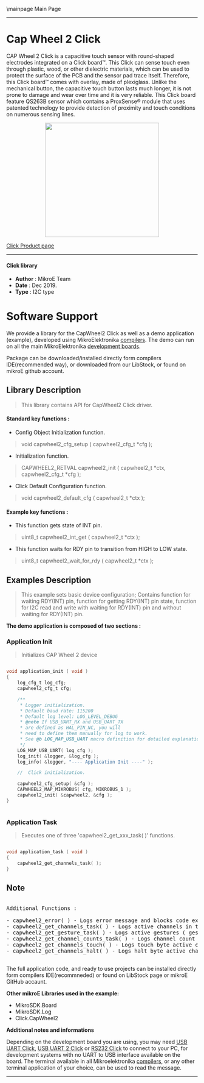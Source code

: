 \mainpage Main Page
 
 

---
# Cap Wheel 2 Click

CAP Wheel 2 Click is a capacitive touch sensor with round-shaped electrodes integrated on a Click board™. This Click can sense touch even through plastic, wood, or other dielectric materials, which can be used to protect the surface of the PCB and the sensor pad trace itself. Therefore, this Click board™ comes with overlay, made of plexiglass. Unlike the mechanical button, the capacitive touch button lasts much longer, it is not prone to damage and wear over time and it is very reliable. This Click board feature QS263B sensor which contains a ProxSense® module that uses patented technology to provide detection of proximity and touch conditions on numerous sensing lines.

<p align="center">
  <img src="https://download.mikroe.com/images/click_for_ide/capwheel2_click.png" height=300px>
</p>

[Click Product page](https://www.mikroe.com/cap-wheel-2-click)

---


#### Click library 

- **Author**        : MikroE Team
- **Date**          : Dec 2019.
- **Type**          : I2C type


# Software Support

We provide a library for the CapWheel2 Click 
as well as a demo application (example), developed using MikroElektronika 
[compilers](https://shop.mikroe.com/compilers). 
The demo can run on all the main MikroElektronika [development boards](https://shop.mikroe.com/development-boards).

Package can be downloaded/installed directly form compilers IDE(recommended way), or downloaded from our LibStock, or found on mikroE github account. 

## Library Description

> This library contains API for CapWheel2 Click driver.

#### Standard key functions :

- Config Object Initialization function.
> void capwheel2_cfg_setup ( capwheel2_cfg_t *cfg ); 
 
- Initialization function.
> CAPWHEEL2_RETVAL capwheel2_init ( capwheel2_t *ctx, capwheel2_cfg_t *cfg );

- Click Default Configuration function.
> void capwheel2_default_cfg ( capwheel2_t *ctx );


#### Example key functions :

- This function gets state of INT pin.
> uint8_t capwheel2_int_get ( capwheel2_t *ctx );
 
- This function waits for RDY pin to transition from HIGH to LOW state.
> uint8_t capwheel2_wait_for_rdy ( capwheel2_t *ctx );

## Examples Description

> This example sets basic device configuration; Contains function for waiting RDY(INT) pin, function for getting RDY(INT) pin state, function for I2C read and write with waiting for RDY(INT) pin and without waiting for RDY(INT) pin.

**The demo application is composed of two sections :**

### Application Init 

> Initializes CAP Wheel 2 device

```c

void application_init ( void )
{
    log_cfg_t log_cfg;
    capwheel2_cfg_t cfg;

    /** 
     * Logger initialization.
     * Default baud rate: 115200
     * Default log level: LOG_LEVEL_DEBUG
     * @note If USB_UART_RX and USB_UART_TX 
     * are defined as HAL_PIN_NC, you will 
     * need to define them manually for log to work. 
     * See @b LOG_MAP_USB_UART macro definition for detailed explanation.
     */
    LOG_MAP_USB_UART( log_cfg );
    log_init( &logger, &log_cfg );
    log_info( &logger, "---- Application Init ----" );

    //  Click initialization.

    capwheel2_cfg_setup( &cfg );
    CAPWHEEL2_MAP_MIKROBUS( cfg, MIKROBUS_1 );
    capwheel2_init( &capwheel2, &cfg );
}
  
```

### Application Task

> Executes one of three 'capwheel2_get_xxx_task( )' functions.

```c

void application_task ( void )
{
    capwheel2_get_channels_task( );
} 

```

## Note

<pre> 
Additional Functions :

- capwheel2_error( ) - Logs error message and blocks code execution in endless while loop
- capwheel2_get_channels_task( ) - Logs active channels in touch and halt bytes ( channels: CH0 - proximity channel, CH1, CH2, CH3 )
- capwheel2_get_gesture_task( ) - Logs active gestures ( gestures: tap, touch, proximity )
- capwheel2_get_channel_counts_task( ) - Logs channel count values for each channel
- capwheel2_get_channels_touch( ) - Logs touch byte active channels ( exectuted by 'capwheel2_get_channels_task( )' function )
- capwheel2_get_channels_halt( ) - Logs halt byte active channels ( exectuted by 'capwheel2_get_channels_task( )' function )

</pre> 

The full application code, and ready to use projects can be  installed directly form compilers IDE(recommneded) or found on LibStock page or mikroE GitHub accaunt.

**Other mikroE Libraries used in the example:** 

- MikroSDK.Board
- MikroSDK.Log
- Click.CapWheel2

**Additional notes and informations**

Depending on the development board you are using, you may need 
[USB UART Click](https://shop.mikroe.com/usb-uart-click), 
[USB UART 2 Click](https://shop.mikroe.com/usb-uart-2-click) or 
[RS232 Click](https://shop.mikroe.com/rs232-click) to connect to your PC, for 
development systems with no UART to USB interface available on the board. The 
terminal available in all Mikroelektronika 
[compilers](https://shop.mikroe.com/compilers), or any other terminal application 
of your choice, can be used to read the message.



---
